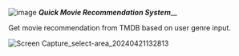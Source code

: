 ![image](https://github.com/codepatinga/quickmovie/assets/167517667/8f2a999c-e7f9-443b-8f35-f51966177f38)
_**Quick Movie Recommendation System**___

Get movie recommendation from TMDB based on user genre input.

![Screen Capture_select-area_20240421132813](https://github.com/codepatinga/quickmovie/assets/167517667/558db0dd-77ed-46fb-a38a-5518ef3df9d8)
